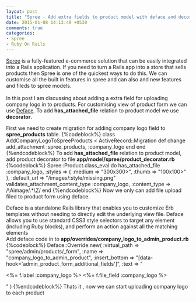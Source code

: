```yaml
---
layout: post
title: "Spree - Add extra fields to product model with deface and decorator"
date: 2015-01-08 14:13:49 +0530
comments: true
categories: 
- Spree 
- Ruby On Rails
---
```




<div class='post'>
	<div dir="ltr" style="text-align: left;" trbidi="on">

<a href="spreecommerce.com">Spree</a> is a fully-featured e-commerce solution that can be easily integrated into a Rails application. If you need to turn a Rails app into a store that sells products then Spree is one of the quickest ways to do this. We can customise all the built in features in spree and can also and new features and fileds to spree models.
<br/>
<br/>
In this post I am discussing about adding a extra field for uploading company logo in to products. For customising view of product form we can use <a href ="https://github.com/spree/deface">Deface</a>. To add <strong>has_attached_file</strong> relation to product model we use <strong>decorator</strong>.
<br/>

First we need to create migration for adding company logo field to <strong>spree_products</strong> table.
{%codeblock%}
class AddCompanyLogoToSpreeProducts < ActiveRecord::Migration
  def change
    add_attachment :spree_products, :company_logo
  end
end
{%endcodeblock%}
To add <strong>has_attached_file</strong> relation to product model, add product decorator to file <strong>app/model/spree/product_decorator.rb</strong>
{%codeblock%}
Spree::Product.class_eval do
  has_attached_file :company_logo, :styles => { :medium => "300x300>", :thumb => "100x100>" }, :default_url => "/images/:style/missing.png"
  validates_attachment_content_type :company_logo, :content_type => /\Aimage\/.*\Z/
end
{%endcodeblock%}
Now we only can add file upload filed to product form using deface. 
<br/>

Deface is a standalone Rails library that enables you to customize Erb templates without needing to directly edit the underlying view file. Deface allows you to use standard CSS3 style selectors to target any element (including Ruby blocks), and perform an action against all the matching elements
<br/>
Add deface code in to <strong>app/overrides/company_logo_to_admin_product.rb</strong>
{%codeblock%}
Deface::Override.new(
    :virtual_path   => "spree/admin/products/_form",
    :name           => "company_logo_to_admin_product",
    :insert_bottom  => "[data-hook='admin_product_form_additional_fields']",
    :text           => "
			<p>
			      <%= f.label :company_logo %>
			      <%= f.file_field :company_logo %>
			</p>
"
)
{%endcodeblock%}
Thats it , now we can start uploading company logo to each product
	</div>
</div>